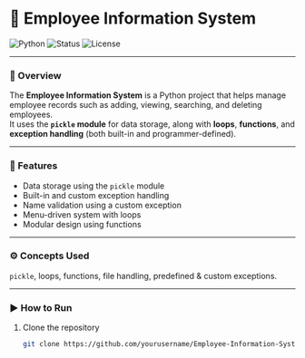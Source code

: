 # 🧾 Employee Information System

![Python](https://img.shields.io/badge/Python-3.x-blue?logo=python)
![Status](https://img.shields.io/badge/Status-Completed-brightgreen)
![License](https://img.shields.io/badge/License-MIT-yellow)

---

### 📌 Overview
The **Employee Information System** is a Python project that helps manage employee records such as adding, viewing, searching, and deleting employees.  
It uses the **`pickle` module** for data storage, along with **loops**, **functions**, and **exception handling** (both built-in and programmer-defined).

---

### 🚀 Features
- Data storage using the `pickle` module  
- Built-in and custom exception handling  
- Name validation using a custom exception  
- Menu-driven system with loops  
- Modular design using functions  

---

### ⚙️ Concepts Used
`pickle`, loops, functions, file handling, predefined & custom exceptions.

---

### ▶️ How to Run
1. Clone the repository  
   ```bash
   git clone https://github.com/yourusername/Employee-Information-System.git
